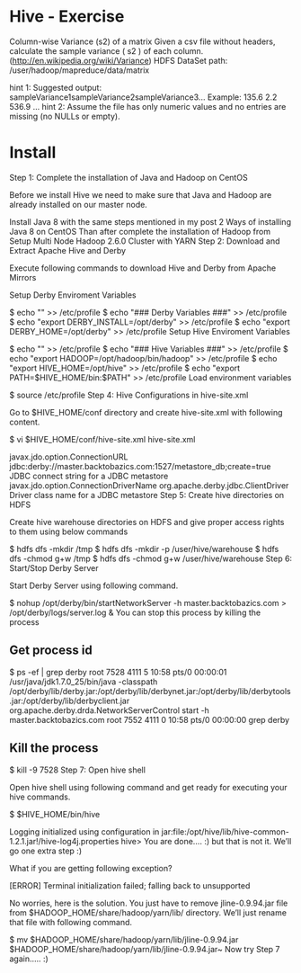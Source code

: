 # Hive - Exercise
Column-wise Variance (s2) of a matrix Given a csv file without headers, calculate the sample variance ( s2 ) of each column. (http://en.wikipedia.org/wiki/Variance)
HDFS DataSet path: /user/hadoop/mapreduce/data/matrix

hint 1: Suggested output: sampleVariance1<tab>sampleVariance2<tab>sampleVariance3... Example: 135.6   2.2   536.9   ...
hint 2: Assume the file has only numeric values and no entries are missing (no NULLs or empty).


# Install
Step 1: Complete the installation of Java and Hadoop on CentOS

Before we install Hive we need to make sure that Java and Hadoop are already installed on our master node.

Install Java 8 with the same steps mentioned in my post 2 Ways of installing Java 8 on CentOS
Than after complete the installation of Hadoop from Setup Multi Node Hadoop 2.6.0 Cluster with YARN
Step 2: Download and Extract Apache Hive and Derby

Execute following commands to download Hive and Derby from Apache Mirrors

Setup Derby Enviroment Variables

$ echo "" >> /etc/profile
$ echo "### Derby Variables ###" >> /etc/profile
$ echo "export DERBY_INSTALL=/opt/derby" >> /etc/profile
$ echo "export DERBY_HOME=/opt/derby" >> /etc/profile
Setup Hive Enviroment Variables

$ echo "" >> /etc/profile
$ echo "### Hive Variables ###" >> /etc/profile
$ echo "export HADOOP=/opt/hadoop/bin/hadoop" >> /etc/profile
$ echo "export HIVE_HOME=/opt/hive" >> /etc/profile
$ echo "export PATH=\$HIVE_HOME/bin:\$PATH" >> /etc/profile
Load environment variables

$ source /etc/profile
Step 4: Hive Configurations in hive-site.xml

Go to $HIVE_HOME/conf directory and create hive-site.xml with following content.

$ vi $HIVE_HOME/conf/hive-site.xml
hive-site.xml

<?xml version="1.0"?>
<configuration>
<property>
  <name>javax.jdo.option.ConnectionURL</name>
  <value>jdbc:derby://master.backtobazics.com:1527/metastore_db;create=true</value>
  <description>JDBC connect string for a JDBC metastore</description>
</property>

<property>
  <name>javax.jdo.option.ConnectionDriverName</name>
  <value>org.apache.derby.jdbc.ClientDriver</value>
  <description>Driver class name for a JDBC metastore</description>
</property>
</configuration>
Step 5: Create hive directories on HDFS

Create hive warehouse directories on HDFS and give proper access rights to them using below commands

$ hdfs dfs -mkdir /tmp
$ hdfs dfs -mkdir -p /user/hive/warehouse
$ hdfs dfs -chmod g+w /tmp
$ hdfs dfs -chmod g+w /user/hive/warehouse
Step 6: Start/Stop Derby Server

Start Derby Server using following command.

$ nohup /opt/derby/bin/startNetworkServer -h master.backtobazics.com > /opt/derby/logs/server.log &
You can stop this process by killing the process

## Get process id
$ ps -ef | grep derby
root  7528  4111  5 10:58 pts/0    00:00:01 /usr/java/jdk1.7.0_25/bin/java -classpath /opt/derby/lib/derby.jar:/opt/derby/lib/derbynet.jar:/opt/derby/lib/derbytools.jar:/opt/derby/lib/derbyclient.jar org.apache.derby.drda.NetworkServerControl start -h master.backtobazics.com
root  7552  4111  0 10:58 pts/0    00:00:00 grep derby

## Kill the process
$ kill -9 7528
Step 7: Open hive shell

Open hive shell using following command and get ready for executing your hive commands.

$ $HIVE_HOME/bin/hive

Logging initialized using configuration in jar:file:/opt/hive/lib/hive-common-1.2.1.jar!/hive-log4j.properties
hive>
You are done…. :) but that is not it. We’ll go one extra step :)

What if you are getting following exception?

[ERROR] Terminal initialization failed; falling back to unsupported

No worries, here is the solution. You just have to remove jline-0.9.94.jar file from $HADOOP_HOME/share/hadoop/yarn/lib/ directory. We’ll just rename that file with following command.

$ mv $HADOOP_HOME/share/hadoop/yarn/lib/jline-0.9.94.jar $HADOOP_HOME/share/hadoop/yarn/lib/jline-0.9.94.jar~
Now try Step 7 again….. :)
